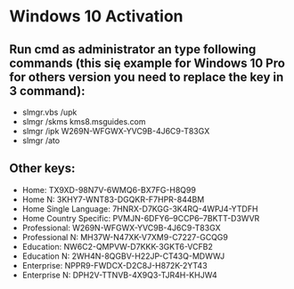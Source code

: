 # Windows 10 Activation

## Run cmd as administrator an type following commands (this się example for Windows 10 Pro for others version you need to replace the key in 3 command):

* slmgr.vbs /upk
* slmgr /skms kms8.msguides.com
* slmgr /ipk W269N-WFGWX-YVC9B-4J6C9-T83GX
* slmgr /ato

## Other keys:
* Home: TX9XD-98N7V-6WMQ6-BX7FG-H8Q99
* Home N: 3KHY7-WNT83-DGQKR-F7HPR-844BM
* Home Single Language: 7HNRX-D7KGG-3K4RQ-4WPJ4-YTDFH
* Home Country Specific: PVMJN-6DFY6–9CCP6–7BKTT-D3WVR
* Professional: W269N-WFGWX-YVC9B-4J6C9-T83GX
* Professional N: MH37W-N47XK-V7XM9-C7227-GCQG9
* Education: NW6C2-QMPVW-D7KKK-3GKT6-VCFB2
* Education N: 2WH4N-8QGBV-H22JP-CT43Q-MDWWJ
* Enterprise: NPPR9-FWDCX-D2C8J-H872K-2YT43
* Enterprise N: DPH2V-TTNVB-4X9Q3-TJR4H-KHJW4
